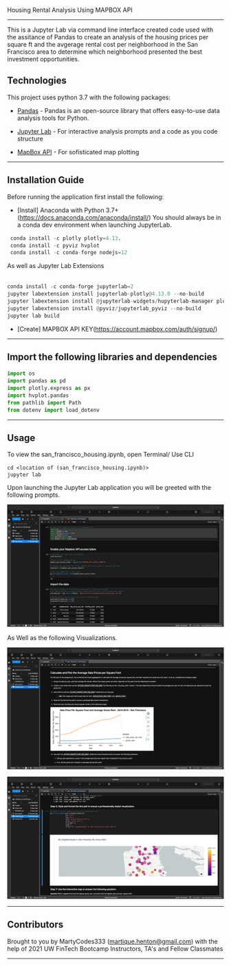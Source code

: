 Housing Rental Analysis Using MAPBOX API

---

This is a Jupyter Lab via command line interface created code used with the assitance of Pandas to create an analysis of the housing prices per square ft and the avgerage rental cost per neighborhood in the San Francisco area to determine which neighborhood presented the best investment opportunities.

## Technologies

This project uses python 3.7 with the following packages:

* [Pandas](https://github.com/pandas-dev/pandas) - Pandas is an open-source library that offers easy-to-use data analysis tools for Python.

* [Jupyter Lab](https://github.com/jupyterlab/jupyterlab-git) - For interactive analysis prompts and a code as you code structure

* [MapBox API](https://docs.mapbox.com) - For sofisticated map plotting



 
---

## Installation Guide

Before running the application first install the following:


* [Install] Anaconda with Python 3.7+(https://docs.anaconda.com/anaconda/install/)
You should always be in a conda dev environment when launching JupyterLab.

```python
 conda install -c plotly plotly=4.13.
 conda install -c pyviz hvplot
 conda install -c conda-forge nodejs=12

```
As well as Jupyter Lab Extensions

```python

conda install -c conda-forge jupyterlab=2
jupyter labextension install jupyterlab-plotly@4.13.0 --no-build
jupyter labextension install @jupyterlab-widgets/hupyterlab-manager plotlywidget@4.13.0 --no-build
jupyter labextension install @pyviz/jupyterlab_pyviz --no-build
jupyter lab build

```
* [Create] MAPBOX API KEY(https://account.mapbox.com/auth/signup/)



---

## Import the following libraries and dependencies 

```python
import os
import pandas as pd
import plotly.express as px
import hvplot.pandas
from pathlib import Path
from dotenv import load_dotenv
```
---

## Usage

To view the san_francisco_housing.ipynb, open Terminal/ Use CLI

```conda activate dev
cd <location of (san_francisco_housing.ipynb)>
jupyter lab
```

Upon launching the Jupyter Lab application you will be greeted with the following prompts.

![San Francisco Housin](san_fran.png)


As Well as the following Visualizations.

![Plot](san_fran2.png)

![MapBox](san_fran3.png)



---

## Contributors

Brought to you by MartyCodes333 (martique.henton@gmail.com) with the help of 2021 UW FinTech Bootcamp Instructors, TA's and Fellow Classmates


---